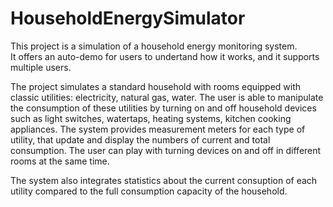 # HouseholdEnergySimulator

This project is a simulation of a household energy monitoring system.  
It offers an auto-demo for users to undertand how it works, and it supports multiple users. 

The project simulates a standard household with rooms equipped with classic utilities:
electricity, natural gas, water. The user is able to manipulate the consumption
of these utilities by turning on and off household devices such as light switches, 
watertaps, heating systems, kitchen cooking appliances. 
The system provides measurement meters for each type of utility, that update 
and display the numbers of current and total consumption. The user can play with turning 
devices on and off in different rooms at the same time.

The system also integrates statistics about the current consuption of each utility compared to 
the full consumption capacity of the household.

